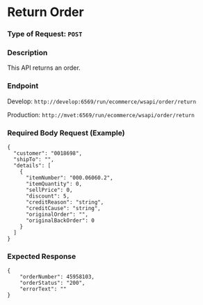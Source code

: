 # Return Order

### Type of Request: `POST`

### Description
This API returns an order.

### Endpoint

Develop: `http://develop:6569/run/ecommerce/wsapi/order/return`

Production: `http://mvet:6569/run/ecommerce/wsapi/order/return`

### Required Body Request (Example)

```
{
  "customer": "0018698",
  "shipTo": "",
  "details": [
    {
      "itemNumber": "000.06060.2",
      "itemQuantity": 0,
      "sellPrice": 0,
      "discount": 5,
      "creditReason": "string",
      "creditCause": "string",
      "originalOrder": "",
      "originalBackOrder": 0
    }
  ]
}
```

### Expected Response

```
{
    "orderNumber": 45958103,
    "orderStatus": "200",
    "errorText": ""
}
```
